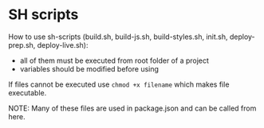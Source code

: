 # SH scripts

How to use sh-scripts (build.sh, build-js.sh, build-styles.sh, init.sh, deploy-prep.sh, deploy-live.sh):
- all of them must be executed from root folder of a project
- variables should be modified before using

If files cannot be executed use `chmod +x filename` which
makes file executable. 

NOTE: Many of these files are used in package.json and can be called
from here.

